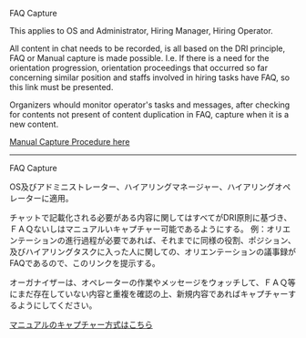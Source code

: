 FAQ Capture

This applies to OS and Administrator, Hiring Manager, Hiring Operator.

All content in chat needs to be recorded, is all based on the DRI principle, FAQ or Manual capture is made possible. 
I.e. If there is a need for the orientation progression, orientation proceedings that occurred so far concerning similar position and staffs involved in hiring tasks have FAQ, so this link must be presented.

Organizers whould monitor operator's tasks and messages, after checking for contents not present of content duplication in FAQ, capture when it is a new content.

[Manual Capture Procedure here](/Teams/Editors/CaptureManual.ja.md)

---

FAQ Capture

OS及びアドミニストレーター、ハイアリングマネージャー、ハイアリングオペレーターに適用。

チャットで記載化される必要がある内容に関してはすべてがDRI原則に基づき、ＦＡＱないしはマニュアルいキャプチャー可能であるようにする。
例：オリエンテーションの進行過程が必要であれば、それまでに同様の役割、ポジション、及びハイアリングタスクに入った人に関しての、オリエンテーションの議事録がFAQであるので、このリンクを提示する。

オーガナイザーは、オペレーターの作業やメッセージをウォッチして、ＦＡＱ等にまだ存在していない内容と重複を確認の上、新規内容であればキャプチャーするようにしてください。

[マニュアルのキャプチャー方式はこちら](/Teams/Editors/CaptureManual.ja.md)
